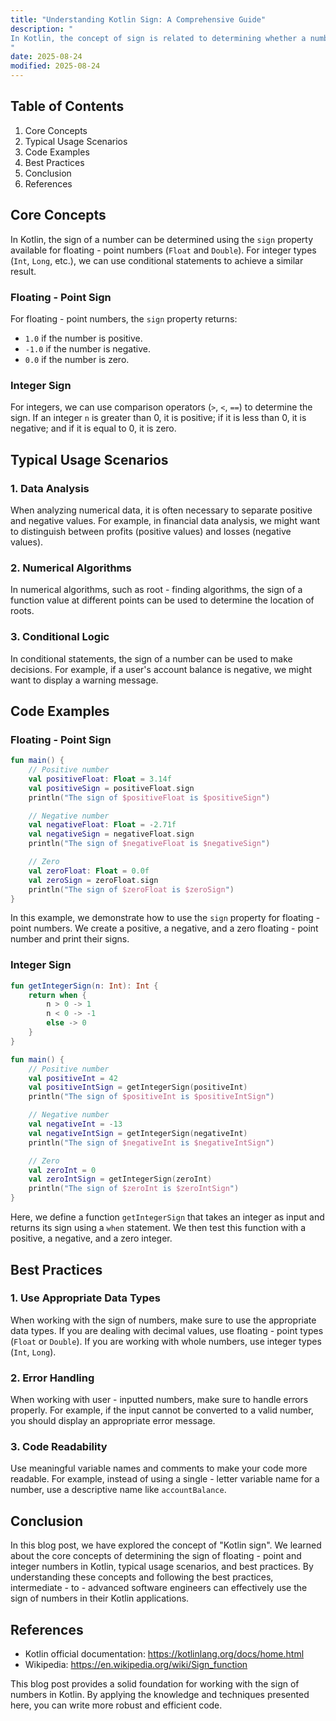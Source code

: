 ```yaml
---
title: "Understanding Kotlin Sign: A Comprehensive Guide"
description: "
In Kotlin, the concept of sign is related to determining whether a number is positive, negative, or zero. The sign of a number is a fundamental mathematical property that can be crucial in various programming scenarios, such as data analysis, numerical algorithms, and conditional logic. Kotlin provides different ways to work with the sign of a number, and in this blog post, we will explore the core concepts, typical usage scenarios, and best practices related to Kotlin sign.
"
date: 2025-08-24
modified: 2025-08-24
---
```


## Table of Contents
1. Core Concepts
2. Typical Usage Scenarios
3. Code Examples
4. Best Practices
5. Conclusion
6. References

## Core Concepts
In Kotlin, the sign of a number can be determined using the `sign` property available for floating - point numbers (`Float` and `Double`). For integer types (`Int`, `Long`, etc.), we can use conditional statements to achieve a similar result.

### Floating - Point Sign
For floating - point numbers, the `sign` property returns:
- `1.0` if the number is positive.
- `-1.0` if the number is negative.
- `0.0` if the number is zero.

### Integer Sign
For integers, we can use comparison operators (`>`, `<`, `==`) to determine the sign. If an integer `n` is greater than 0, it is positive; if it is less than 0, it is negative; and if it is equal to 0, it is zero.

## Typical Usage Scenarios
### 1. Data Analysis
When analyzing numerical data, it is often necessary to separate positive and negative values. For example, in financial data analysis, we might want to distinguish between profits (positive values) and losses (negative values).

### 2. Numerical Algorithms
In numerical algorithms, such as root - finding algorithms, the sign of a function value at different points can be used to determine the location of roots.

### 3. Conditional Logic
In conditional statements, the sign of a number can be used to make decisions. For example, if a user's account balance is negative, we might want to display a warning message.

## Code Examples

### Floating - Point Sign
```kotlin
fun main() {
    // Positive number
    val positiveFloat: Float = 3.14f
    val positiveSign = positiveFloat.sign
    println("The sign of $positiveFloat is $positiveSign")

    // Negative number
    val negativeFloat: Float = -2.71f
    val negativeSign = negativeFloat.sign
    println("The sign of $negativeFloat is $negativeSign")

    // Zero
    val zeroFloat: Float = 0.0f
    val zeroSign = zeroFloat.sign
    println("The sign of $zeroFloat is $zeroSign")
}
```
In this example, we demonstrate how to use the `sign` property for floating - point numbers. We create a positive, a negative, and a zero floating - point number and print their signs.

### Integer Sign
```kotlin
fun getIntegerSign(n: Int): Int {
    return when {
        n > 0 -> 1
        n < 0 -> -1
        else -> 0
    }
}

fun main() {
    // Positive number
    val positiveInt = 42
    val positiveIntSign = getIntegerSign(positiveInt)
    println("The sign of $positiveInt is $positiveIntSign")

    // Negative number
    val negativeInt = -13
    val negativeIntSign = getIntegerSign(negativeInt)
    println("The sign of $negativeInt is $negativeIntSign")

    // Zero
    val zeroInt = 0
    val zeroIntSign = getIntegerSign(zeroInt)
    println("The sign of $zeroInt is $zeroIntSign")
}
```
Here, we define a function `getIntegerSign` that takes an integer as input and returns its sign using a `when` statement. We then test this function with a positive, a negative, and a zero integer.

## Best Practices
### 1. Use Appropriate Data Types
When working with the sign of numbers, make sure to use the appropriate data types. If you are dealing with decimal values, use floating - point types (`Float` or `Double`). If you are working with whole numbers, use integer types (`Int`, `Long`).

### 2. Error Handling
When working with user - inputted numbers, make sure to handle errors properly. For example, if the input cannot be converted to a valid number, you should display an appropriate error message.

### 3. Code Readability
Use meaningful variable names and comments to make your code more readable. For example, instead of using a single - letter variable name for a number, use a descriptive name like `accountBalance`.

## Conclusion
In this blog post, we have explored the concept of "Kotlin sign". We learned about the core concepts of determining the sign of floating - point and integer numbers in Kotlin, typical usage scenarios, and best practices. By understanding these concepts and following the best practices, intermediate - to - advanced software engineers can effectively use the sign of numbers in their Kotlin applications.

## References
- Kotlin official documentation: https://kotlinlang.org/docs/home.html
- Wikipedia: https://en.wikipedia.org/wiki/Sign_function

This blog post provides a solid foundation for working with the sign of numbers in Kotlin. By applying the knowledge and techniques presented here, you can write more robust and efficient code.